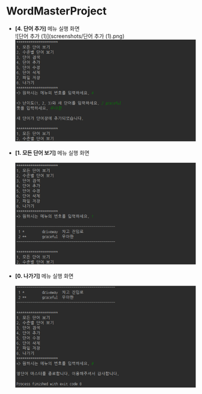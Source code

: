 # WordMasterProject
- **[4. 단어 추가]** 메뉴 실행 화면    
![단어 추가 (1)](screenshots/단어 추가 (1).png)    
<img src="screenshots/단어 추가 (2).png"></img><br/><br/>
- <b>[1. 모든 단어 보기]</b> 메뉴 실행 화면<br/><br/>
<img src="screenshots/모든 단어 보기.png"></img><br/><br/>
- <b>[0. 나가기]</b> 메뉴 실행 화면<br/><br/>
<img src="screenshots/나가기.png"></img><br/><br/>
